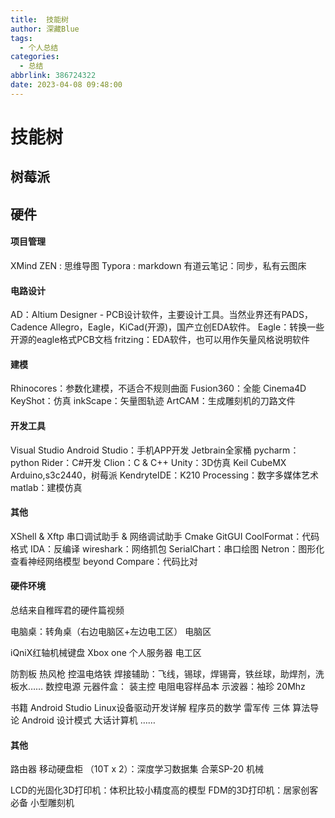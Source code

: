 ```yaml
---
title:  技能树
author: 深藏Blue
tags:
  - 个人总结
categories:
  - 总结
abbrlink: 386724322
date: 2023-04-08 09:48:00
---
```

<meta name="referrer" content="no-referrer"/>

# 技能树

## 树莓派
## 硬件



#### 项目管理
XMind ZEN : 思维导图
Typora : markdown
有道云笔记：同步，私有云图床

#### 电路设计
AD：Altium Designer - PCB设计软件，主要设计工具。当然业界还有PADS，Cadence Allegro，Eagle，KiCad(开源)，国产立创EDA软件。
Eagle：转换一些开源的eagle格式PCB文档
fritzing：EDA软件，也可以用作矢量风格说明软件

#### 建模
Rhinocores：参数化建模，不适合不规则曲面
Fusion360：全能
Cinema4D
KeyShot：仿真
inkScape：矢量图轨迹
ArtCAM：生成雕刻机的刀路文件

#### 开发工具
Visual Studio
Android Studio：手机APP开发
Jetbrain全家桶
pycharm：python
Rider：C#开发
Clion：C & C++
Unity：3D仿真
Keil
CubeMX
Arduino,s3c2440，树莓派
KendryteIDE：K210
Processing：数字多媒体艺术
matlab：建模仿真

#### 其他
XShell & Xftp
串口调试助手 & 网络调试助手
Cmake
GitGUI
CoolFormat：代码格式
IDA：反编译
wireshark：网络抓包
SerialChart：串口绘图
Netron：图形化查看神经网络模型
beyond Compare：代码比对

#### 硬件环境
总结来自稚晖君的硬件篇视频

电脑桌：转角桌（右边电脑区+左边电工区）
电脑区

iQniX红轴机械键盘
Xbox one
个人服务器
电工区

防割板
热风枪
控温电烙铁
焊接辅助：飞线，锡球，焊锡膏，铁丝球，助焊剂，洗板水……
数控电源
元器件盒： 装主控
电阻电容样品本
示波器：袖珍 20Mhz

书籍
Android Studio
Linux设备驱动开发详解
程序员的数学
雷军传
三体
算法导论
Android 设计模式
大话计算机
……

#### 其他
路由器
移动硬盘柜 （10T x 2）：深度学习数据集
合莱SP-20
机械

LCD的光固化3D打印机：体积比较小精度高的模型
FDM的3D打印机：居家创客必备
小型雕刻机